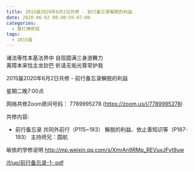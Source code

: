 ```yaml
---
title: 2015届2020年6月2日共修 - 前行备忘录解脱的利益
date: 2020-06-02 08:40:55-07:00
categories:
  - 慧灯禅修班
tags:
  - 2015届
---
```

诸法等性本基法界中 自现圆满三身游舞力  
离障本来怙主龙钦巴 祈请无垢光尊常护我  

2015届2020年6月2日共修 - 前行备忘录解脱的利益 

星期二晚7:00点 

网络共修Zoom房间号码： 7789995278 (<https://zoom.us/j/7789995278>)

共修内容: 

* 前行备忘录 共同外前行（P115~193） 解脱的利益、依止善知识等（P187-193）
 主持师兄：圆航

皈依的学修说明 <http://mp.weixin.qq.com/s/XmrAn9RMp_REVuxJFyt9uw>  

[/f/up/前行备忘录-1-.pdf](http://huidengchanxiu.net/hdv/f/up/前行备忘录-1-.pdf)